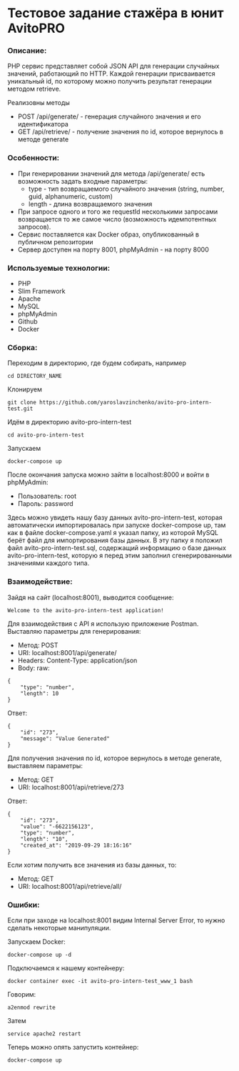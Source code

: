 # Тестовое задание стажёра в юнит AvitoPRO

### Описание:

PHP сервис представляет собой JSON API для генерации случайных значений, работающий по HTTP. Каждой генерации присваивается уникальный id, по которому можно получить результат генерации методом retrieve.

Реализовны методы
* POST /api/generate/ - генерация случайного значения и его идентификатора
* GET /api/retrieve/ - получение значения по id, которое вернулось в методе generate

### Особенности:
* При генерировании значений для метода /api/generate/ есть возможность задать входные параметры:
    * type - тип возвращаемого случайного значения (string, number, guid, alphanumeric, custom)
    * length - длина возвращаемого значения
* При запросе одного и того же requestId несколькими запросами возвращается то же самое число (возможность идемпотентных запросов).
* Сервис поставляется как Docker образ, опубликованный в публичном репозитории
* Сервер доступен на порту 8001, phpMyAdmin - на порту 8000

### Используемые технологии:
* PHP
* Slim Framework
* Apache
* MySQL
* phpMyAdmin
* Github
* Docker

### Сборка:
Переходим в директорию, где будем собирать, например
```
cd DIRECTORY_NAME
```

Клонируем

```
git clone https://github.com/yaroslavzinchenko/avito-pro-intern-test.git
```

Идём в директорию avito-pro-intern-test
```
cd avito-pro-intern-test
```

Запускаем
```
docker-compose up
```

После окончания запуска можно зайти в localhost:8000 и войти в phpMyAdmin:
* Пользователь: root
* Пароль: password

Здесь можно увидеть нашу базу данных avito-pro-intern-test, которая автоматически импортировалась при запуске docker-compose up, там как в файле docker-compose.yaml я указал папку, из которой MySQL берёт файл для импортирования базы данных. В эту папку я положил файл avito-pro-intern-test.sql, содержащий информацию о базе данных avito-pro-intern-test, которую я перед этим заполнил сгенерированными значениями каждого типа.


### Взаимодействие:

Зайдя на сайт (localhost:8001), выводится сообщение:

```
Welcome to the avito-pro-intern-test application!
```

Для взаимодействия с API я использую приложение Postman.
Выставляю параметры для генерирования:
* Метод: POST
* URI: localhost:8001/api/generate/
* Headers: Content-Type: application/json
* Body: raw:
```
{
    "type": "number",
    "length": 10
}
```

Ответ:
```
{
    "id": "273",
    "message": "Value Generated"
}
```

Для получения значения по id, которое вернулось в методе generate, выставляем параметры:
* Метод: GET
* URI: localhost:8001/api/retrieve/273

Ответ:
```
{
    "id": "273",
    "value": "-6622156123",
    "type": "number",
    "length": "10",
    "created_at": "2019-09-29 18:16:16"
}
```

Если хотим получить все значения из базы данных, то:
* Метод: GET
* URI: localhost:8001/api/retrieve/all/

### Ошибки:

Если при заходе на localhost:8001 видим Internal Server Error, то нужно сделать некоторые манипуляции.

Запускаем Docker:
```
docker-compose up -d
```

Подключаемся к нашему контейнеру:
```
docker container exec -it avito-pro-intern-test_www_1 bash
```

Говорим:
```
a2enmod rewrite
```

Затем
```
service apache2 restart
```

Теперь можно опять запустить контейнер:
```
docker-compose up
```